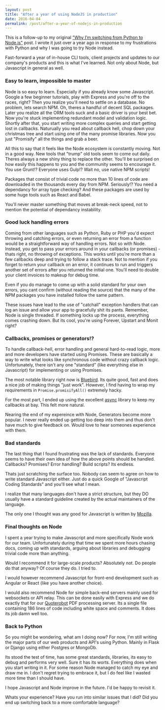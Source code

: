 ```yaml
---
layout: post
title: "After a year of using NodeJS in production"
date: 2016-04-04
permalink: /post/after-a-year-of-nodejs-in-production
---
```


This is a follow-up to my original ["Why I’m switching from Python to 
Node.js"][article] post. I wrote it just over a year ago in response to my
frustrations with Python and why I was going to try Node instead.

Fast-forward a year of in-house CLI tools, client projects and updates to our 
company's products and this is what I've learned. Not only about Node, but
Javascript in general as well.

### Easy to learn, impossible to master

Node is so easy to learn. Especially if you already know some Javascript. Google a 
few beginner tutorials, play with Express and you're off to the races, right? 
Then you realize you'll need to settle on a database. No problem, lets search 
NPM. Oh, theres a handful of decent SQL packages. Later you realize all the ORM 
tools suck and a basic driver is your best bet. Now you're stuck implementing
redundant model and validation logic. Shortly after that, you start writing
more complex queries and start getting lost in callbacks. Naturually you read
about callback hell, chop down your christmas tree and start using one of the 
many promise libraries. Now you just "Promisify" all the things and grab a beer.

All this to say that it feels like the Node ecosystem is constantly moving. Not
in a good way. New tools that "trump" old tools seem to come out daily. Theres
always a new shiny thing to replace the other. You'll be surprised on how
easily this happens to you and the community seems to encourage it. You use 
Grunt!? Everyone uses Gulp!? Wait no, use native NPM scripts!

Packages that consist of trivial code no more than 10 lines of code are 
downloaded in the thousands every day from NPM. Seriously!? You need a 
dependancy for array type checking? And these packages are used by some huge
tools such as React and Babel.

You'll never master something that moves at break-neck speed, not to mention
the potential of dependancy instability. 

### Good luck handling errors

Coming from other languages such as Python, Ruby or PHP you'd expect throwing
and catching errors, or even returning an error from a function would be a
straightforward way of handling errors. Not so with Node. Instead, you get to
pass your errors around in your callbacks (or promises) - thats right, no 
throwing of exceptions. This works until you're more than a few callbacks deep 
and trying to follow a stack trace. Not to mention if you forget to return your
callback on an error, it continues to run and triggers another set of errors
after you returned the initial one. You'll need to double your client invoices
to makeup for debug time.

Even if you do manage to come up with a solid standard for your own errors, you
cant confirm (without reading the source) that the many of the NPM packages you 
have installed follow the same pattern.

These issues have lead to the use of "catchall" exception handlers that can log
an issue and allow your app to gracefully shit its pants. Remember, Node is 
single threaded. If something locks up the process, everything comes crashing
down. But its cool, you're using Forever, Upstart and Monit right?

### Callbacks, promises or generators!?

To handle callback-hell, error handling and general hard-to-read logic, more
and more developers have started using Promises. These are basically a way to 
write what looks like synchronous code without crazy callback logic. Unfortunately,
there isn't any one "standard" (like everything else in Javascript) for 
implementing or using Promises. 

The most notable library right now is [Bluebird][bluebird]. Its quite good, fast and does a
nice job of making things "just work". However, I find having to wrap my
requirements in `Promise.promisifyAll()` extremely hacky. 

For the most part, I ended up using the excellent [async][async] library to keep
my callbacks at bay. This felt more natural. 

Nearing the end of my expereince with Node, Generators become more popular. I
never really ended up getting too deep into them and thus don't have much to give
feedback on. Would love to hear someones experience with them.

### Bad standards

The last thing that I found frustrating was the lack of standards. Everyone seems
to have their own idea of how the above points should be handled. Callbacks? Promises?
Error handling? Build scripts? Its endless. 

Thats just scratching the surface too. Nobody can seem to agree on how to write
standard Javascript either. Just do a quick Google of "Javascript Coding Standards"
and you'll see what I mean. 

I realize that many languages don't have a strict structure, but they DO usually
have a standard guideline created by the actual maintainers of the language. 

The only one I thought was any good for Javascript is written by [Mozilla][mozilla].

### Final thoughts on Node

I spent a year trying to make Javascript and more specifically Node work for our
team. Unfortunately during that time we spent more hours chasing docs, coming up
with standards, arguing about libraries and debugging trivial code more than 
anything. 

Would I recommend it for large-scale products? Absolutely not. Do people do that
anyway? Of course they do. I tried to.

I would however recommend Javascript for front-end development such as Angular or
React (like you have another choice).

I would also recommend Node for simple back-end servers mainly used for websockets 
or API relay. This can be done easily with Express and we do exactly that for 
our [Quoterobot][qbot] PDF processing server. Its a single file containing 186 
lines of code including white space and comments. It does its job damn well too.

### Back to Python

So you might be wondering, what am I doing now? For now, I'm still writing the
major parts of our web products and API's using Python. Mainly in Flask or Django
using either Postgres or MongoDb. 

Its stood the test of time, has some great standards, libraries, its easy to 
debug and performs very well. Sure it has its worts. Everything does when you 
start writing in it. For some reason Node managed to catch my eye and draw me in. 
I don't regret trying to embrace it, but I do feel like I wasted more time than 
I should have.

I hope Javascript and Node improve in the future. I'd be happy to revisit it.

Whats your experience? Have you run into similar issues that I did? Did you end
up switching back to a more comfortable language?

[article]: /post/why-im-switching-from-python-to-node-js
[bluebird]: http://bluebirdjs.com/docs/getting-started.html
[async]: https://github.com/caolan/async
[mozilla]: https://developer.mozilla.org/en-US/docs/Mozilla/Developer_guide/Coding_Style
[qbot]: https://quoterobot.com/
